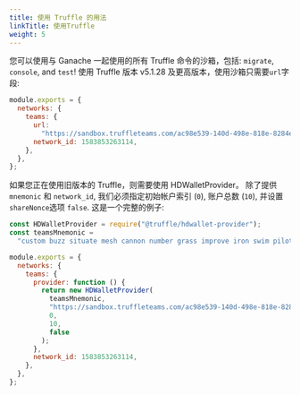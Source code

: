 ```yaml
---
title: 使用 Truffle 的用法
linkTitle: 使用Truffle
weight: 5
---
```


您可以使用与 Ganache 一起使用的所有 Truffle 命令的沙箱，包括: `migrate`, `console`, and `test`!
使用 Truffle 版本 v5.1.28 及更高版本，使用沙箱只需要`url`字段:

```javascript
module.exports = {
  networks: {
    teams: {
      url:
        "https://sandbox.truffleteams.com/ac98e539-140d-498e-818e-8284eee9d933",
      network_id: 1583853263114,
    },
  },
};
```

如果您正在使用旧版本的 Truffle，则需要使用 HDWalletProvider。
除了提供 `mnemonic` 和 `network_id`, 我们必须指定初始帐户索引 (`0`), 账户总数 (`10`), 并设置`shareNonce`选项 `false`.
这是一个完整的例子:

```javascript
const HDWalletProvider = require("@truffle/hdwallet-provider");
const teamsMnemonic =
  "custom buzz situate mesh cannon number grass improve iron swim pilot cool";

module.exports = {
  networks: {
    teams: {
      provider: function () {
        return new HDWalletProvider(
          teamsMnemonic,
          "https://sandbox.truffleteams.com/ac98e539-140d-498e-818e-8284eee9d933",
          0,
          10,
          false
        );
      },
      network_id: 1583853263114,
    },
  },
};
```
